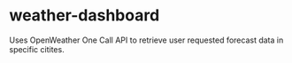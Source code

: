 # weather-dashboard
Uses OpenWeather One Call API to retrieve user requested forecast data in specific citites.
